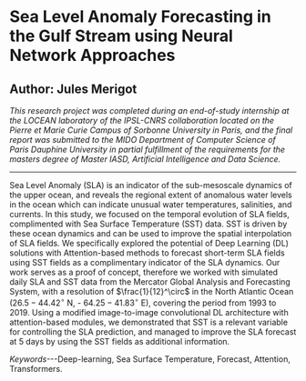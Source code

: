 # Sea Level Anomaly Forecasting in the Gulf Stream using Neural Network Approaches

## Author: Jules Merigot

*This research project was completed during an end-of-study internship at the LOCEAN laboratory of the IPSL-CNRS collaboration located on the Pierre et Marie Curie Campus of Sorbonne University in Paris, and the final report was submitted to the MIDO Department of Computer Science of Paris Dauphine University in partial fulfillment of the requirements for the masters degree of Master IASD, Artificial Intelligence and Data Science.*

---


Sea Level Anomaly (SLA) is an indicator of the sub-mesoscale dynamics of the upper ocean, and reveals the regional extent of anomalous water levels in the ocean which can indicate unusual water temperatures, salinities, and currents. In this study, we focused on the temporal evolution of SLA fields, complimented with Sea Surface Temperature (SST) data. SST is driven by these ocean dynamics and can be used to improve the spatial interpolation of SLA fields. We specifically explored the potential of Deep Learning (DL) solutions with Attention-based methods to forecast short-term SLA fields using SST fields as a complimentary indicator of the SLA dynamics. Our work serves as a proof of concept, therefore we worked with simulated daily SLA and SST data from the Mercator Global Analysis and Forecasting System, with a resolution of $\frac{1}{12}^\circ$ in the North Atlantic Ocean ($26.5-44.42^\circ$ N, - $64.25-41.83^\circ$ E), covering the period from 1993 to 2019. Using a modified image-to-image convolutional DL architecture with attention-based modules, we demonstrated that SST is a relevant variable for controlling the SLA prediction, and managed to improve the SLA forecast at 5 days by using the SST fields as additional information. 

*Keywords*---Deep-learning, Sea Surface Temperature, Forecast, Attention, Transformers.
